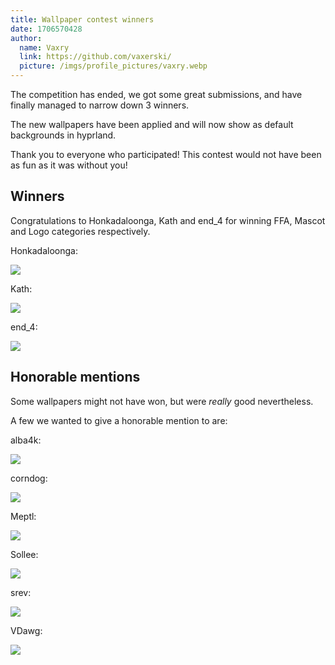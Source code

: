 ```yaml
---
title: Wallpaper contest winners
date: 1706570428
author:
  name: Vaxry
  link: https://github.com/vaxerski/
  picture: /imgs/profile_pictures/vaxry.webp
---
```


The competition has ended, we got some great submissions, and have finally managed to narrow down 3 winners.

The new wallpapers have been applied and will now show as default backgrounds in hyprland.

Thank you to everyone who participated! This contest would not have been as fun as it was without you!

## Winners

Congratulations to Honkadaloonga, Kath and end_4 for winning FFA, Mascot and Logo categories respectively.

Honkadaloonga:

![](https://hypr.land/imgs/blog/contestWinners/Honkadaloonga.png)

Kath:

![](https://hypr.land/imgs/blog/contestWinners/Kath.png)

end_4:

![](https://hypr.land/imgs/blog/contestWinners/end_4.png)

## Honorable mentions

Some wallpapers might not have won, but were _really_ good nevertheless.

A few we wanted to give a honorable mention to are:

alba4k:

![](https://hypr.land/imgs/blog/contestWinners/alba4k.png)

corndog:

![](https://hypr.land/imgs/blog/contestWinners/corndog.png)

Meptl:

![](https://hypr.land/imgs/blog/contestWinners/Meptl.png)

Sollee:

![](https://hypr.land/imgs/blog/contestWinners/Sollee.png)

srev:

![](https://hypr.land/imgs/blog/contestWinners/srev.png)

VDawg:

![](https://hypr.land/imgs/blog/contestWinners/VDawg.png)
